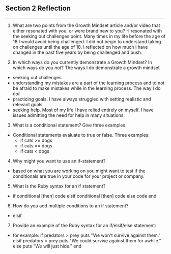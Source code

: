 ## Section 2 Reflection
------------------------
1. What are two points from the Growth Mindset article and/or video that either resonated with you, or were brand new to you?
-I resonated with the seeking out challenges point. Many times in my life before the age of 18 I would avoid being challenged. I did not begin to understand taking on challenges until the  age of 18. I reflected on how much I have changed in the past five years by being challenged and push.

2. In which ways do you currently demonstrate a Growth Mindset? In which ways do you _not_?
The ways I do demonstrate a growth mindset
- seeking out challenges.
- understanding my mistakes are a part of the learning process and to not be afraid to make mistakes while in the learning process.
The way I do _not_
- practicing goals. I have always struggled with setting realistic and relevant goals.
- seeking help. Most of my life I have relied entirely on myself. I have issues admitting the need for help in many situations.

3. What is a conditional statement? Give three examples.
- Conditional statements evaluate to true or false. Three examples:
  - if cats >= dogs
  - if cats == dogs
  - if cats < dogs

4. Why might you want to use an if-statement?
- based on what you are working on you might want to test if the conditionals are true in your code for your project or company.
5. What is the Ruby syntax for an if statement?
- if conditional [then]
  code
elsif conditional [then]
  code
else
  code
end

6. How do you add multiple conditions to an if statement?
- elsif

7. Provide an example of the Ruby syntax for an if/elsif/else statement:
- for example:
if predators > prey
  puts "We won't survive against them."
elsif predators < prey
  puts "We could survive against them for awhile."
else
  puts "We will just hide."
end
